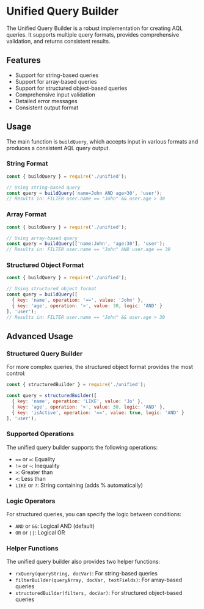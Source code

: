 # Unified Query Builder

The Unified Query Builder is a robust implementation for creating AQL queries. It supports multiple query formats, provides comprehensive validation, and returns consistent results.

## Features

- Support for string-based queries
- Support for array-based queries
- Support for structured object-based queries
- Comprehensive input validation
- Detailed error messages
- Consistent output format

## Usage

The main function is `buildQuery`, which accepts input in various formats and produces a consistent AQL query output.

### String Format

```javascript
const { buildQuery } = require('./unified');

// Using string-based query
const query = buildQuery('name=John AND age>30', 'user');
// Results in: FILTER user.name == "John" && user.age > 30
```

### Array Format

```javascript
const { buildQuery } = require('./unified');

// Using array-based query
const query = buildQuery(['name:John', 'age:30'], 'user');
// Results in: FILTER user.name == "John" AND user.age == 30
```

### Structured Object Format

```javascript
const { buildQuery } = require('./unified');

// Using structured object format
const query = buildQuery([
  { key: 'name', operation: '==', value: 'John' },
  { key: 'age', operation: '>', value: 30, logic: 'AND' }
], 'user');
// Results in: FILTER user.name == "John" && user.age > 30
```

## Advanced Usage

### Structured Query Builder

For more complex queries, the structured object format provides the most control:

```javascript
const { structuredBuilder } = require('./unified');

const query = structuredBuilder([
  { key: 'name', operation: 'LIKE', value: 'Jo' },
  { key: 'age', operation: '>', value: 30, logic: 'AND' },
  { key: 'isActive', operation: '==', value: true, logic: 'AND' }
], 'user');
```

### Supported Operations

The unified query builder supports the following operations:

- `==` or `=`: Equality
- `!=` or `~`: Inequality
- `>`: Greater than
- `<`: Less than
- `LIKE` or `?`: String containing (adds % automatically)

### Logic Operators

For structured queries, you can specify the logic between conditions:

- `AND` or `&&`: Logical AND (default)
- `OR` or `||`: Logical OR

### Helper Functions

The unified query builder also provides two helper functions:

- `rxQuery(queryString, docVar)`: For string-based queries
- `filterBuilder(queryArray, docVar, textFields)`: For array-based queries
- `structuredBuilder(filters, docVar)`: For structured object-based queries
